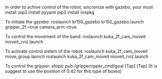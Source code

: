 In order to achive control of the robot, sincronize with gazebo, your must instal:
pip3 install pyyaml
pip3 install rospkg

To initiate the gazebo:
roslaunch kr150_gazebo kr150_gazebo.launch gripper_2f:=true camera_arm:=true

To control the movement of the band:
roslaunch kuka_2f_cam_moveit moveit_rviz.launch 

To activate control sistem of the robot:
roslaunch kuka_2f_cam_moveit move_group.launch
roslaunch kuka_2f_cam_moveit moveit_rviz.launch 

To control the gripper:
stopic pub /gripperripper_cmd/goal [Tap] [Tap]
(It is suggest to use the position of 0.42 for this type of boxes)
